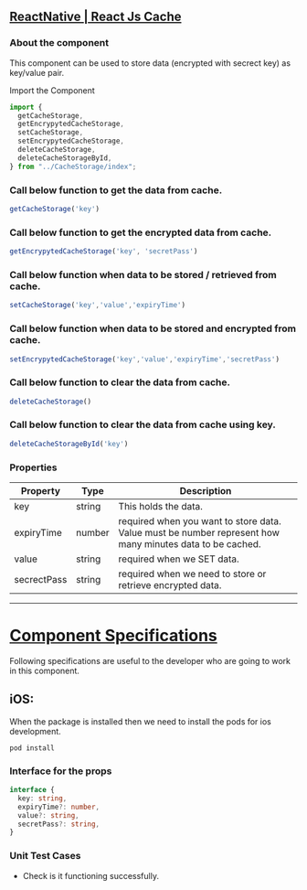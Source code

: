 ## <ins>ReactNative | React Js Cache</ins>

### About the component
This component can be used to store data (encrypted with secrect key) as key/value pair.

Import the Component

```ts
import {
  getCacheStorage,
  getEncrypytedCacheStorage,
  setCacheStorage,
  setEncrypytedCacheStorage,
  deleteCacheStorage,
  deleteCacheStorageById,
} from "../CacheStorage/index";
```

### Call below function to get the data from cache.

```ts
getCacheStorage('key')
```

### Call below function to get the encrypted data from cache.

```ts
getEncrypytedCacheStorage('key', 'secretPass')
```

### Call below function when data to be stored / retrieved from cache.

```ts
setCacheStorage('key','value','expiryTime')
```

### Call below function when data to be stored and encrypted from cache.

```ts
setEncrypytedCacheStorage('key','value','expiryTime','secretPass')
```

### Call below function to clear the data from cache.

```ts
deleteCacheStorage()
```

### Call below function to clear the data from cache using key.

```ts
deleteCacheStorageById('key')
```

### Properties
Property | Type | Description
--- | --- | ---
key | string | This holds the data.
expiryTime | number | required when you want to store data. Value must be number represent how many minutes data to be cached.
value | string | required when we SET data.
secrectPass | string | required when we need to store or retrieve encrypted data.
---

# <ins>Component Specifications</ins>
Following specifications are useful to the developer who are going to work in this component.

## iOS:
When the package is installed then we need to install the pods for ios development.

``` pod install ```

### Interface for the props

```ts
interface {
  key: string,
  expiryTime?: number,
  value?: string,
  secretPass?: string,
}
```

### Unit Test Cases
- Check is it functioning successfully.